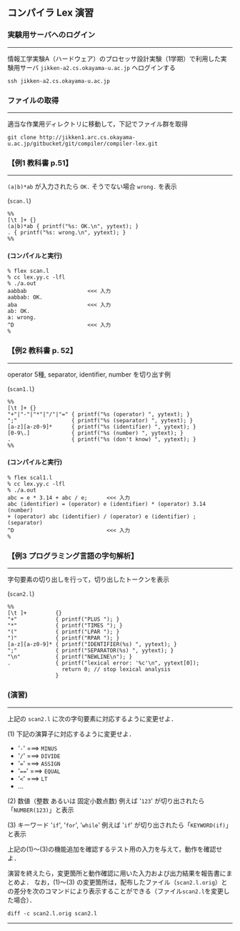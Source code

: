 コンパイラ Lex 演習
-------------------

### 実験用サーバへのログイン
----------------------------

情報工学実験A（ハードウェア）のプロセッサ設計実験（1学期）で利用した実験用サーバ `jikken-a2.cs.okayama-u.ac.jp` へログインする

    ssh jikken-a2.cs.okayama-u.ac.jp



### ファイルの取得
------------------

適当な作業用ディレクトリに移動して，下記でファイル群を取得

    git clone http://jikken1.arc.cs.okayama-u.ac.jp/gitbucket/git/compiler/compiler-lex.git




### 【例1 教科書 p.51】
-------------------

`(a|b)*ab` が入力されたら `OK.` そうでない場合 `wrong.` を表示

(`scan.l`)

    %%
    [\t ]+ {}
    (a|b)*ab { printf("%s: OK.\n", yytext); }
    . { printf("%s: wrong.\n", yytext); }
    %%


#### (コンパイルと実行)

    % flex scan.l                   
    % cc lex.yy.c -lfl
    % ./a.out
    aabbab                   <<< 入力
    aabbab: OK.              
    aba                      <<< 入力
    ab: OK.                  
    a: wrong.                
    ^D                       <<< 入力
    %




### 【例2 教科書 p. 52】
---------------------

operator 5種, separator, identifier, number を切り出す例

(`scan1.l`)

    %%
    [\t ]+ {}
    "+"|"-"|"*"|"/"|"=" { printf("%s (operator) ", yytext); }
    ";"                 { printf("%s (separator) ", yytext); }
    [a-z][a-z0-9]*      { printf("%s (identifier) ", yytext); }
    [0-9\.]             { printf("%s (number) ", yytext); }
    .                   { printf("%s (don't know) ", yytext); }
    %%


#### (コンパイルと実行)

    % flex scal1.l
    % cc lex.yy.c -lfl
    % ./a.out
    abc = e * 3.14 + abc / e;      <<< 入力
    abc (identifier) = (operator) e (identifier) * (operator) 3.14 (number)
    + (operator) abc (identifier) / (operator) e (identifier) ; (separator)
    ^D                             <<< 入力
    %



### 【例3 プログラミング言語の字句解析】
----------------

字句要素の切り出しを行って，切り出したトークンを表示

(`scan2.l`)

    %%
    [\t ]+         {}
    "+"            { printf("PLUS "); }
    "*"            { printf("TIMES "); }
    "("            { printf("LPAR "); }
    ")"            { printf("RPAR "); }
    [a-z][a-z0-9]* { printf("IDENTIFIER(%s) ", yytext); }
    ";"            { printf("SEPARATOR(%s) ", yytext); }
    "\n"           { printf("NEWLINE\n"); }
    .              { printf("lexical error: '%c'\n", yytext[0]);
                     return 0; // stop lexical analysis
                   }



### (演習)
-----------

上記の `scan2.l` に次の字句要素に対応するように変更せよ．

(1) 下記の演算子に対応するように変更せよ．

- '`-`'  ===> `MINUS`
- '`/`'  ===> `DIVIDE`
- '`=`'  ===> `ASSIGN`
- '`==`' ===> `EQUAL`
- '`<`'  ===> `LT`
- ...

(2) 数値（整数 あるいは 固定小数点数)
   例えば '`123`' が切り出されたら「`NUMBER(123)`」と表示

(3) キーワード '`if`', '`for`', '`while`'
   例えば '`if`' が切り出されたら「`KEYWORD(if)`」と表示

上記の(1)〜(3)の機能追加を確認するテスト用の入力を与えて，動作を確認せよ．

演習を終えたら，変更箇所と動作確認に用いた入力および出力結果を報告書にまとめよ．
なお，(1)〜(3) の変更箇所は，配布したファイル（`scan2.l.orig`）との差分を次のコマンドにより表示することができる（ファイル`scan2.l`を変更した場合）．

  `diff -c scan2.l.orig scan2.l`



---

